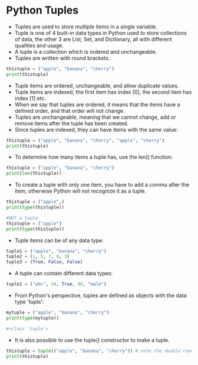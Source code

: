 # Python Tuples

- Tuples are used to store multiple items in a single variable.
- Tuple is one of 4 built-in data types in Python used to store collections of data, the other 3 are List, Set, and Dictionary, all with different qualities and usage.
- A tuple is a collection which is ordered and unchangeable.
- Tuples are written with round brackets.

```python
thistuple = ("apple", "banana", "cherry")
print(thistuple)
```
- Tuple items are ordered, unchangeable, and allow duplicate values.
- Tuple items are indexed, the first item has index [0], the second item has index [1] etc.
- When we say that tuples are ordered, it means that the items have a defined order, and that order will not change.
- Tuples are unchangeable, meaning that we cannot change, add or remove items after the tuple has been created.
- Since tuples are indexed, they can have items with the same value:
```python
thistuple = ("apple", "banana", "cherry", "apple", "cherry")
print(thistuple)
```
- To determine how many items a tuple has, use the len() function:
```python
thistuple = ("apple", "banana", "cherry")
print(len(thistuple))
```
- To create a tuple with only one item, you have to add a comma after the item, otherwise Python will not recognize it as a tuple.
```python
thistuple = ("apple",)
print(type(thistuple))

#NOT a tuple
thistuple = ("apple")
print(type(thistuple))
```

- Tuple items can be of any data type:
```python
tuple1 = ("apple", "banana", "cherry")
tuple2 = (1, 5, 7, 9, 3)
tuple3 = (True, False, False)
```

- A tuple can contain different data types:
```python
tuple1 = ("abc", 34, True, 40, "male")
```

- From Python's perspective, tuples are defined as objects with the data type 'tuple':
```python
mytuple = ("apple", "banana", "cherry")
print(type(mytuple))

#<class 'tuple'>
```


- It is also possible to use the tuple() constructor to make a tuple.
```python
thistuple = tuple(("apple", "banana", "cherry")) # note the double round-brackets
print(thistuple)
```














